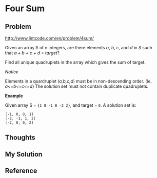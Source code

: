 # Four Sum

## Problem

http://www.lintcode.com/en/problem/4sum/

Given an array S of n integers, are there elements *a*, *b*, *c*, and *d* in *S* such that *a + b + c + d = target*?
 
Find all unique quadruplets in the array which gives the sum of target. 

*Notice*

Elements in a quardruplet (*a,b,c,d*) must be in non-descending order. (ie, *a<=b<=c<=d*)
The solution set must not contain duplicate quadruplets.

**Example**

Given array S = ```{1 0 -1 0 -2 2}```, and target = ```0```. A solution set is:

```
(-1, 0, 0, 1)
(-2, -1, 1, 2)
(-2, 0, 0, 2)
```

## Thoughts

## My Solution

## Reference

